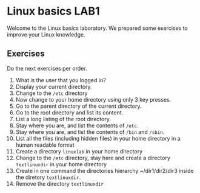 # Linux basics LAB1

Welcome to the Linux basics laboratory. We prepared some exercises to improve your Linux knowledge.

## Exercises

Do the next exercises per order.


1. What is the user that you logged in?
2. Display your current directory.
3. Change to the `/etc` directory
4. Now change to your home directory using only 3 key presses.
5. Go to the parent directory of the current directory.
6. Go to the root directory and list its content.
7. List a long listing of the root directory.
8. Stay where you are, and list the contents of `/etc`.
9. Stay where you are, and list the contents of `/bin` and `/sbin`.
10. List all the files (including hidden files) in your home directory in a human readable format
11. Create a directory `linuxlab` in your home directory
12. Change to the `/etc` directory, stay here and create a directory `textlinuxdir` in your home directory
13. Create in one command the directories hierarchy ~/dir1/dir2/dir3 inside the diretory `textlinuxdir`. 
14. Remove the directory `textlinuxdir`